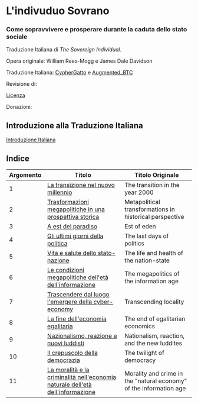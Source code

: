 # L'indivuduo Sovrano 
### Come sopravvivere e prosperare durante la caduta dello stato sociale

Traduzione Italiana di *The Sovereign Individual*. 

Opera originale: William Rees-Mogg e James Dale Davidson

Traduzione Italiana: [CypherGatto]() e [Augmented_BTC]()

Revisione di:

[Licenza](LICENSE)

Donazioni:

## Introduzione alla Traduzione Italiana

[Introduzione Italiana](/INTRO-ITA.md)

## Indice

| Argomento | Titolo                                                       | Titolo Originale           |
| -------- | ------------------------------------------------------------ | -------------------------- |
| 1        | [La transizione nel nuovo millennio](chapters/ch001-the-transition-in-the-year-2000.md) | The transition in the year 2000 |
| 2        | [Trasformazioni megapolitiche in una prospettiva storica](chapters/ch002-metapolitical-transformations-in-historical-perspective.md) | Metapolitical transformations in historical perspective |
| 3        | [A est del paradiso](chapters/ch003-east-of-eden.md) | Est of eden |
| 4        | [Gli ultimi giorni della politica](chapters/ch004-the-last-days-of-politics.md) | The last days of politics |
| 5        | [Vita e salute dello stato-nazione](chapters/ch005-the-life-and-health-of-the-nation-state.md) | The life and health of the nation-state |
| 6        | [Le condizioni megapolitiche dell'età dell'informazione](chapters/ch006-the-megapolitics-of-the-information-age.md) | The megapolitics of the information age|
| 7        | [Trascendere dal luogo l'emergere della cyber-economy](chapters/ch007-transcending-locality.md) | Transcending locality |
| 8        | [La fine dell'economia egalitaria](chapters/ch008-the-end-of-egalitarian-economics.md) | The end of egalitarian economics |
| 9        | [Nazionalismo, reazione e nuovi luddisti](chapters/ch009-nationalism-reaction-and-the-new-luddites.md) | Nationalism, reaction, and the new luddites |
| 10       | [Il crepuscolo della democrazia](chapters/ch010-the-twilight-of-democracy.md) | The twilight of democracy |
| 11       | [La moralità e la criminalità nell'economia naturale dell'età dell'informazione](chapters/ch011-morality-and-crime-in-the-natural-economy-of-the-information-age.md) | Morality and crime in the "natural economy" of the information age | 

